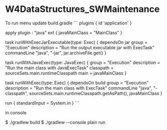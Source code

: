 # W4DataStructures_SWMaintenance

To run menu update build.gradle
´´´
plugins {
id 'application'
}

apply plugin : "java"
ext {
javaMainClass = "MainClass"
}

task runWithExecJarExecutable(type: Exec) {
dependsOn jar
group = "Execution"
description = "Run the output executable jar with ExecTask"
commandLine "java", "-jar", jar.archiveFile.get()
}

task runWithJavaExec(type: JavaExec) {
group = "Execution"
description = "Run the main class with JavaExecTask"
classpath = sourceSets.main.runtimeClasspath
main = javaMainClass
}

task runWithExec(type: Exec) {
dependsOn build
group = "Execution"
description = "Run the main class with ExecTask"
commandLine "java", "-classpath", sourceSets.main.runtimeClasspath.getAsPath(), javaMainClass
}

run {
standardInput = System.in
}
´´´

in console

$ ./gradlew build
$ ./gradlew --console plain run

